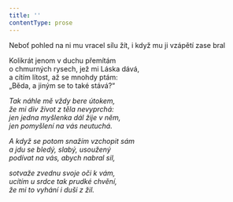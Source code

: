 ```yaml
---
title: ''
contentType: prose
---
```


Neboť pohled na ni mu vracel sílu žít, i když mu ji vzápětí zase bral

  

Kolikrát jenom v duchu přemítám  
o chmurných rysech, jež mi Láska dává,  
a cítím lítost, až se mnohdy ptám:  
„Běda, a jiným se to také stává?“

_Tak náhle mě vždy bere útokem,  
že mi div život z těla nevyprchá:  
jen jedna myšlenka dál žije v něm,  
jen pomyšlení na vás neutuchá._

_A když se potom snažím vzchopit sám  
a jdu se bledý, slabý, usoužený  
podívat na vás, abych nabral sil,_

_sotvaže zvednu svoje oči k vám,  
ucítím u srdce tak prudké chvění,  
že mi to vyhání i duši z žil._
